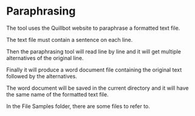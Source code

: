 # Paraphrasing
The tool uses the Quillbot website to paraphrase a formatted text file.

The text file must contain a sentence on each line.

Then the paraphrasing tool will read line by line and it will get multiple alternatives of the original line.

Finally it will produce a word document file containing the original text followed by the alternatives.

The word document will be saved in the current directory and it will have the same name of the formatted text file.

In the File Samples folder, there are some files to refer to. 